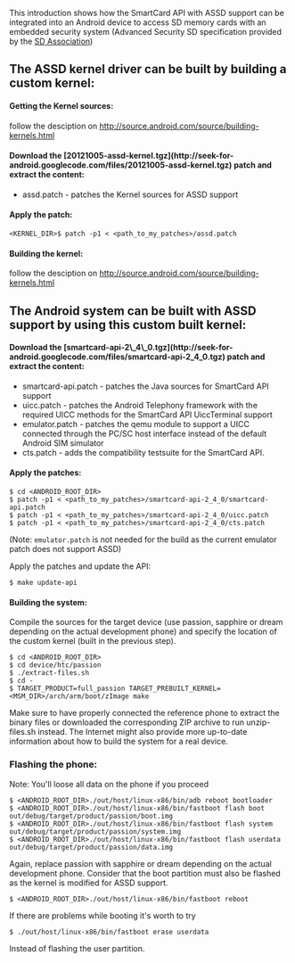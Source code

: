 This introduction shows how the SmartCard API with ASSD support can be integrated into an Android device to access SD memory cards with an embedded security system (Advanced Security SD specification provided by the [SD Association](http://www.sdcard.org/developers/overview/ASSD/))

## The ASSD kernel driver can be built by building a custom kernel: ##

<h4> Getting the Kernel sources: </h4>

follow the desciption on http://source.android.com/source/building-kernels.html


<h4> Download the [20121005-assd-kernel.tgz](http://seek-for-android.googlecode.com/files/20121005-assd-kernel.tgz) patch and extract the content: </h4>

  * assd.patch - patches the Kernel sources for ASSD support


<h4> Apply the patch: </h4>

```
<KERNEL_DIR>$ patch -p1 < <path_to_my_patches>/assd.patch
```


<h4> Building the kernel: </h4>

follow the desciption on http://source.android.com/source/building-kernels.html


## The Android system can be built with ASSD support by using this custom built kernel: ##

<h4> Download the [smartcard-api-2\_4\_0.tgz](http://seek-for-android.googlecode.com/files/smartcard-api-2_4_0.tgz) patch and extract the content: </h4>

  * smartcard-api.patch - patches the Java sources for SmartCard API support
  * uicc.patch - patches the Android Telephony framework with the required UICC methods for the SmartCard API UiccTerminal support
  * emulator.patch - patches the qemu module to support a UICC connected through the PC/SC host interface instead of the default Android SIM simulator
  * cts.patch - adds the compatibility testsuite for the SmartCard API.


<h4> Apply the patches: </h4>

```
$ cd <ANDROID_ROOT_DIR> 
$ patch -p1 < <path_to_my_patches>/smartcard-api-2_4_0/smartcard-api.patch 
$ patch -p1 < <path_to_my_patches>/smartcard-api-2_4_0/uicc.patch 
$ patch -p1 < <path_to_my_patches>/smartcard-api-2_4_0/cts.patch 
```

(Note: `emulator.patch` is not needed for the build as the current emulator patch does not support ASSD)

</h4> Apply the patches and update the API: </h4>

```
$ make update-api
```


<h4> Building the system: </h4>

Compile the sources for the target device (use passion, sapphire or dream depending on the actual development phone) and specify the location of the custom kernel (built in the previous step).

```
$ cd <ANDROID_ROOT_DIR> 
$ cd device/htc/passion
$ ./extract-files.sh 
$ cd - 
$ TARGET_PRODUCT=full_passion TARGET_PREBUILT_KERNEL=<MSM_DIR>/arch/arm/boot/zImage make
```

Make sure to have properly connected the reference phone to extract the binary files or downloaded the corresponding ZIP archive to run unzip-files.sh instead. The Internet might also provide more up-to-date information about how to build the system for a real device.

### Flashing the phone: ###

Note: You'll loose all data on the phone if you proceed

```
$ <ANDROID_ROOT_DIR>./out/host/linux-x86/bin/adb reboot bootloader
$ <ANDROID_ROOT_DIR>./out/host/linux-x86/bin/fastboot flash boot out/debug/target/product/passion/boot.img 
$ <ANDROID_ROOT_DIR>./out/host/linux-x86/bin/fastboot flash system out/debug/target/product/passion/system.img 
$ <ANDROID_ROOT_DIR>./out/host/linux-x86/bin/fastboot flash userdata out/debug/target/product/passion/data.img
```

Again, replace passion with sapphire or dream depending on the actual development phone. Consider that the boot partition must also be flashed as the kernel is modified for ASSD support.

```
$ <ANDROID_ROOT_DIR>./out/host/linux-x86/bin/fastboot reboot
```

If there are problems while booting it's worth to try

```
$ ./out/host/linux-x86/bin/fastboot erase userdata
```

Instead of flashing the user partition.
